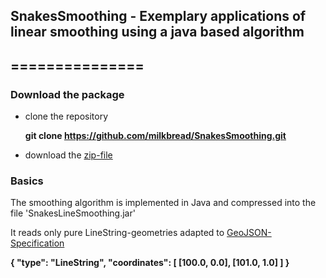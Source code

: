 ## SnakesSmoothing - Exemplary applications of linear smoothing using a java based algorithm
## ===============

### Download the package

* clone the repository
	
	**git clone https://github.com/milkbread/SnakesSmoothing.git**
	
* download the [zip-file](https://github.com/milkbread/SnakesSmoothing/archive/master.zip)

### Basics

The smoothing algorithm is implemented in Java and compressed into the file 'SnakesLineSmoothing.jar'

It reads only pure LineString-geometries adapted to [GeoJSON-Specification](http://geojson.org/geojson-spec.html)

**{ "type": "LineString",
  "coordinates": [ [100.0, 0.0], [101.0, 1.0] ]
  }**

